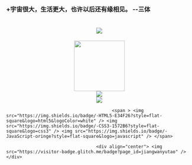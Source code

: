 ###                                               +宇宙很大，生活更大，也许以后还有缘相见。 --三体

<h1 align="center"> <a href="https://jwyt.xyz/"> <img src="https://readme-typing-svg.herokuapp.com/?lines=console.log(%22Hello%2C%20World!%22);小余同学祝您今天愉快!&center=true&size=27"> </a> </h1>

<div align="center"> <img height="137px" src="https://github-readme-stats.vercel.app/api?username=jiangwanyutao&hide_title=true&hide_border=true&show_icons=trueline_height=21&text_color=000&icon_color=000&bg_color=0,ea6161,ffc64d,fffc4d,52fa5a&theme=graywhite" /> </div>

<div align="center"> <img src="https://github-readme-stats.vercel.app/api/top-langs/?username=jiangwanyutao&hide_title=true&hide_border=true&layout=compact&langs_count=6&text_color=000&icon_color=fff&bg_color=0,52fa5a,4dfcff,c64dff&theme=graywhite" /> </div>

<div align="center"> <img src="https://github-profile-trophy.vercel.app/?username=jiangwanyutao" /> </div>

                                            <span > <img src="https://img.shields.io/badge/-HTML5-E34F26?style=flat-square&logo=html5&logoColor=white" /> <img src="https://img.shields.io/badge/-CSS3-1572B6?style=flat-square&logo=css3" /> <img src="https://img.shields.io/badge/-JavaScript-oringe?style=flat-square&logo=javascript" /> </span>

                                      <div align="center"> <img src="https://visitor-badge.glitch.me/badge?page_id=jiangwanyutao" /> </div>
